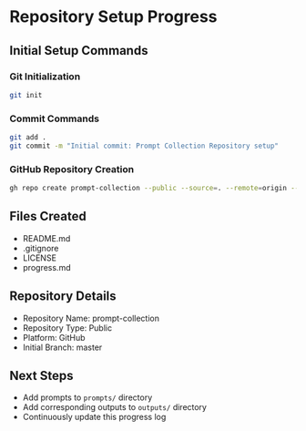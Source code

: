 # Repository Setup Progress

## Initial Setup Commands

### Git Initialization
```bash
git init
```

### Commit Commands
```bash
git add .
git commit -m "Initial commit: Prompt Collection Repository setup"
```

### GitHub Repository Creation
```bash
gh repo create prompt-collection --public --source=. --remote=origin --push
```

## Files Created
- README.md
- .gitignore
- LICENSE
- progress.md

## Repository Details
- Repository Name: prompt-collection
- Repository Type: Public
- Platform: GitHub
- Initial Branch: master

## Next Steps
- Add prompts to `prompts/` directory
- Add corresponding outputs to `outputs/` directory
- Continuously update this progress log 